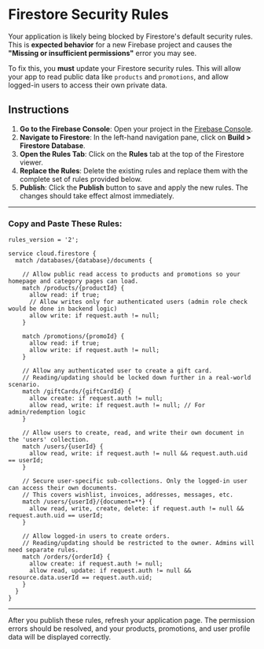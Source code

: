 
# Firestore Security Rules

Your application is likely being blocked by Firestore's default security rules. This is **expected behavior** for a new Firebase project and causes the **"Missing or insufficient permissions"** error you may see.

To fix this, you **must** update your Firestore security rules. This will allow your app to read public data like `products` and `promotions`, and allow logged-in users to access their own private data.

## **Instructions**

1.  **Go to the Firebase Console**: Open your project in the [Firebase Console](https://console.firebase.google.com/).
2.  **Navigate to Firestore**: In the left-hand navigation pane, click on **Build > Firestore Database**.
3.  **Open the Rules Tab**: Click on the **Rules** tab at the top of the Firestore viewer.
4.  **Replace the Rules**: Delete the existing rules and replace them with the complete set of rules provided below.
5.  **Publish**: Click the **Publish** button to save and apply the new rules. The changes should take effect almost immediately.

---

### **Copy and Paste These Rules:**

```
rules_version = '2';

service cloud.firestore {
  match /databases/{database}/documents {

    // Allow public read access to products and promotions so your homepage and category pages can load.
    match /products/{productId} {
      allow read: if true;
      // Allow writes only for authenticated users (admin role check would be done in backend logic)
      allow write: if request.auth != null; 
    }
    
    match /promotions/{promoId} {
      allow read: if true;
      allow write: if request.auth != null;
    }
    
    // Allow any authenticated user to create a gift card.
    // Reading/updating should be locked down further in a real-world scenario.
    match /giftCards/{giftCardId} {
      allow create: if request.auth != null;
      allow read, write: if request.auth != null; // For admin/redemption logic
    }

    // Allow users to create, read, and write their own document in the 'users' collection.
    match /users/{userId} {
      allow read, write: if request.auth != null && request.auth.uid == userId;
    }

    // Secure user-specific sub-collections. Only the logged-in user can access their own documents.
    // This covers wishlist, invoices, addresses, messages, etc.
    match /users/{userId}/{document=**} {
      allow read, write, create, delete: if request.auth != null && request.auth.uid == userId;
    }

    // Allow logged-in users to create orders.
    // Reading/updating should be restricted to the owner. Admins will need separate rules.
    match /orders/{orderId} {
      allow create: if request.auth != null;
      allow read, update: if request.auth != null && resource.data.userId == request.auth.uid;
    }
  }
}
```
---

After you publish these rules, refresh your application page. The permission errors should be resolved, and your products, promotions, and user profile data will be displayed correctly.
